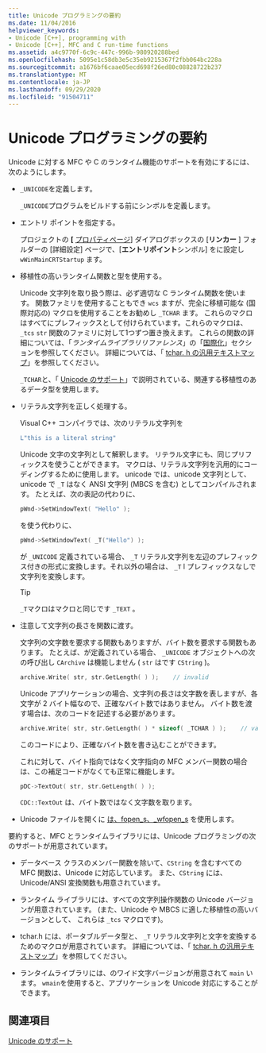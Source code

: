 ```yaml
---
title: Unicode プログラミングの要約
ms.date: 11/04/2016
helpviewer_keywords:
- Unicode [C++], programming with
- Unicode [C++], MFC and C run-time functions
ms.assetid: a4c9770f-6c9c-447c-996b-980920288bed
ms.openlocfilehash: 5095e1c58db3e5c35eb9215367f2fbb064bc228a
ms.sourcegitcommit: a1676bf6caae05ecd698f26ed80c08828722b237
ms.translationtype: MT
ms.contentlocale: ja-JP
ms.lasthandoff: 09/29/2020
ms.locfileid: "91504711"
---
```

# <a name="unicode-programming-summary"></a>Unicode プログラミングの要約

Unicode に対する MFC や C のランタイム機能のサポートを有効にするには、次のようにします。

- `_UNICODE`を定義します。

   `_UNICODE`プログラムをビルドする前にシンボルを定義します。

- エントリ ポイントを指定する。

   プロジェクトの **[** [プロパティページ](../build/reference/property-pages-visual-cpp.md)] ダイアログボックスの [**リンカー** ] フォルダーの [詳細設定] ページで、[**エントリポイント**シンボル] をに設定し `wWinMainCRTStartup` ます。

- 移植性の高いランタイム関数と型を使用する。

   Unicode 文字列を取り扱う際は、必ず適切な C ランタイム関数を使います。 関数ファミリを使用することもでき `wcs` ますが、完全に移植可能な (国際対応の) マクロを使用することをお勧めし `_TCHAR` ます。 これらのマクロはすべてにプレフィックスとして付けられています。これらのマクロは、 `_tcs` `str` 関数のファミリに対して1つずつ置き換えます。 これらの関数の詳細については、「*ランタイムライブラリリファレンス*」の「[国際化](../c-runtime-library/internationalization.md)」セクションを参照してください。 詳細については、「 [tchar. h の汎用テキストマップ](../text/generic-text-mappings-in-tchar-h.md)」を参照してください。

   `_TCHAR`と、「 [Unicode のサポート](../text/support-for-unicode.md)」で説明されている、関連する移植性のあるデータ型を使用します。

- リテラル文字列を正しく処理する。

   Visual C++ コンパイラでは、次のリテラル文字列を

    ```cpp
    L"this is a literal string"
    ```

   Unicode 文字の文字列として解釈します。 リテラル文字にも、同じプリフィックスを使うことができます。 マクロは、リテラル文字列を汎用的にコーディングするために使用します。 unicode では、unicode 文字列として、unicode で `_T` はなく ANSI 文字列 (MBCS を含む) としてコンパイルされます。 たとえば、次の表記の代わりに、

    ```cpp
    pWnd->SetWindowText( "Hello" );
    ```

   を使う代わりに、

    ```cpp
    pWnd->SetWindowText( _T("Hello") );
    ```

   が `_UNICODE` 定義されている場合、 `_T` リテラル文字列を左辺のプレフィックス付きの形式に変換します。それ以外の場合は、 `_T` l プレフィックスなしで文字列を変換します。

    > [!TIP]
    >  `_T`マクロはマクロと同じです `_TEXT` 。

- 注意して文字列の長さを関数に渡す。

   文字列の文字数を要求する関数もありますが、バイト数を要求する関数もあります。 たとえば、が定義されている場合、 `_UNICODE` オブジェクトへの次の呼び出し `CArchive` は機能しません ( `str` はです `CString` )。

    ```cpp
    archive.Write( str, str.GetLength( ) );    // invalid
    ```

   Unicode アプリケーションの場合、文字列の長さは文字数を表しますが、各文字が 2 バイト幅なので、正確なバイト数ではありません。 バイト数を渡す場合は、次のコードを記述する必要があります。

    ```cpp
    archive.Write( str, str.GetLength( ) * sizeof( _TCHAR ) );    // valid
    ```

   このコードにより、正確なバイト数を書き込むことができます。

   これに対して、バイト指向ではなく文字指向の MFC メンバー関数の場合は、この補足コードがなくても正常に機能します。

    ```cpp
    pDC->TextOut( str, str.GetLength( ) );
    ```

   `CDC::TextOut` は、バイト数ではなく文字数を取ります。

- Unicode ファイルを開くに [は、fopen_s、_wfopen_s](../c-runtime-library/reference/fopen-s-wfopen-s.md) を使用します。

要約すると、MFC とランタイムライブラリには、Unicode プログラミングの次のサポートが用意されています。

- データベース クラスのメンバー関数を除いて、`CString` を含むすべての MFC 関数は、Unicode に対応しています。 また、`CString` には、Unicode/ANSI 変換関数も用意されています。

- ランタイム ライブラリには、すべての文字列操作関数の Unicode バージョンが用意されています。 (また、Unicode や MBCS に適した移植性の高いバージョンとして、 これらは `_tcs` マクロです)。

- tchar.h には、ポータブルデータ型と、 `_T` リテラル文字列と文字を変換するためのマクロが用意されています。 詳細については、「 [tchar. h の汎用テキストマップ](../text/generic-text-mappings-in-tchar-h.md)」を参照してください。

- ランタイムライブラリには、のワイド文字バージョンが用意されて `main` います。 `wmain`を使用すると、アプリケーションを Unicode 対応にすることができます。

## <a name="see-also"></a>関連項目

[Unicode のサポート](../text/support-for-unicode.md)
